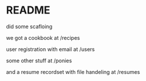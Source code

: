 # README

did some scafloing 

we got a cookbook at /recipes

user registration with email at /users

some other stuff at /ponies

and a resume recordset with file handeling at /resumes
